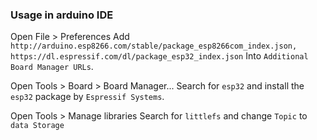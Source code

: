 ### Usage in arduino IDE
Open File > Preferences
Add `http://arduino.esp8266.com/stable/package_esp8266com_index.json, https://dl.espressif.com/dl/package_esp32_index.json` Into `Additional Board Manager URLs`.

Open Tools > Board > Board Manager...
Search for `esp32` and install the `esp32` package by `Espressif Systems`.

Open Tools > Manage libraries
Search for `littlefs` and change `Topic` to `data Storage`

